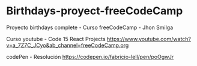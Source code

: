 # Birthdays-proyect-freeCodeCamp
Proyecto birthdays complete - Curso freeCodeCamp - Jhon Smilga

Curso youtube - Code 15 React Projects
https://www.youtube.com/watch?v=a_7Z7C_JCyo&ab_channel=freeCodeCamp.org

codePen - Resolución
https://codepen.io/fabricio-lell/pen/poOgwJr 


